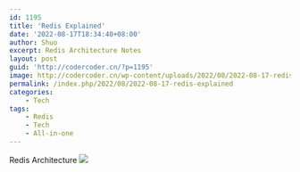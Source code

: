 ```yaml
---
id: 1195
title: 'Redis Explained'
date: '2022-08-17T18:34:40+08:00'
author: Shuo
excerpt: Redis Architecture Notes
layout: post
guid: 'http://codercoder.cn/?p=1195'
image: http://codercoder.cn/wp-content/uploads/2022/08/2022-08-17-redis-explained.png
permalink: /index.php/2022/08/2022-08-17-redis-explained
categories:
    - Tech
tags:
    - Redis
    - Tech
    - All-in-one
---
```


Redis Architecture
![](http://codercoder.cn/wp-content/uploads/2022/08/2022-08-17-redis-explained.png)